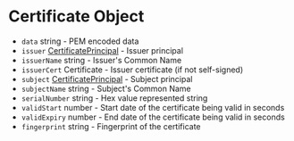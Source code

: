 # Certificate Object

* `data` string - PEM encoded data
* `issuer` [CertificatePrincipal](latest/api/structures/certificate-principal.md) - Issuer principal
* `issuerName` string - Issuer's Common Name
* `issuerCert` Certificate - Issuer certificate (if not self-signed)
* `subject` [CertificatePrincipal](latest/api/structures/certificate-principal.md) - Subject principal
* `subjectName` string - Subject's Common Name
* `serialNumber` string - Hex value represented string
* `validStart` number - Start date of the certificate being valid in seconds
* `validExpiry` number - End date of the certificate being valid in seconds
* `fingerprint` string - Fingerprint of the certificate
